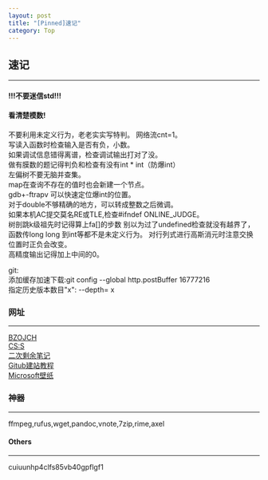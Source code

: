 ```yaml
---
layout: post
title: "[Pinned]速记"
category: Top
---
```


## 速记

---
#### !!!不要迷信std!!!
#### 看清楚模数!
不要利用未定义行为，老老实实写特判。
网络流cnt=1。  
写读入函数时检查输入是否有负，小数。  
如果调试信息错得离谱，检查调试输出打对了没。  
做有膜数的题记得判负和检查有没有int * int（防爆int）  
左偏树不要无脑并查集。  
map在查询不存在的值时也会新建一个节点。  
gdb+-ftrapv 可以快速定位爆int的位置。  
对于double不够精确的地方，可以转成整数之后微调。  
如果本机AC提交莫名RE或TLE,检查#ifndef ONLINE_JUDGE。  
树剖跳k级祖先时记得算上fa[]的步数
别以为过了undefined检查就没有越界了，函数传long long 到int等都不是未定义行为。
对行列式进行高斯消元时注意交换位置时正负会改变。  
高精度输出记得加上中间的0。  

git:  
添加缓存加速下载:git config --global http.postBuffer 16777216  
指定历史版本数目"x": --depth= x  


### 网址

---
[BZOJCH](http://ruanx.pw/bzojch/)  
[CS:S](http://se7en.ws)  
[二次剩余笔记](https://blog.csdn.net/a_crazy_czy/article/details/51959546)  
[Gitub建站教程](http://yanping.me/cn/blog/2012/03/18/github-pages-step-by-step/)  
[Microsoft壁纸](https://support.microsoft.com/zh-cn/help/18826)  

### 神器

---
ffmpeg,rufus,wget,pandoc,vnote,7zip,rime,axel  

#### Others

---
cuiuunhp4clfs85vb40gpflgf1
